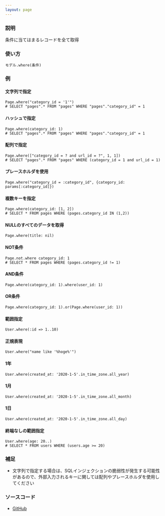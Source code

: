 ```yaml
---
layout: page
---
```

### 説明
条件に当てはまるレコードを全て取得

### 使い方
    モデル.where(条件)

### 例
#### 文字列で指定
    Page.where("category_id = '1'")
    # SELECT "pages".* FROM "pages" WHERE "pages"."category_id" = 1

#### ハッシュで指定
    Page.where(category_id: 1)
    # SELECT "pages".* FROM "pages" WHERE "pages"."category_id" = 1

#### 配列で指定
    Page.where(["category_id = ? and url_id = ?", 1, 1])
    # SELECT "pages".* FROM "pages" WHERE (category_id = 1 and url_id = 1)

#### プレースホルダを使用
    Page.where("category_id = :category_id", {category_id: params[:category_id]})

#### 複数キーを指定
    Page.where(category_id: [1, 2])
    # SELECT * FROM pages WHERE (pages.category_id IN (1,2))

#### NULLのすべてのデータを取得
    Page.where(title: nil)

#### NOT条件
    Page.not.where category_id: 1
    # SELECT * FROM pages WHERE (pages.category_id != 1)

#### AND条件
    Page.where(category_id: 1).where(user_id: 1)

#### OR条件
    Page.where(category_id: 1).or(Page.where(user_id: 1))

#### 範囲指定
    User.where(:id => 1..10)

#### 正規表現
    User.where("name like '%hoge%'")

#### 1年
    User.where(created_at: '2020-1-5'.in_time_zone.all_year)

#### 1月
    User.where(created_at: '2020-1-5'.in_time_zone.all_month)

#### 1日
    User.where(created_at: '2020-1-5'.in_time_zone.all_day)

#### 終端なしの範囲指定
    User.where(age: 20..)
    # SELECT * FROM users WHERE (users.age >= 20)

### 補足
* 文字列で指定する場合は、SQLインジェクションの脆弱性が発生する可能性があるので、外部入力されるキーに関しては配列やプレースホルダを使用してください

### ソースコード
* [GitHub](https://github.com/rails/rails/blob/f33d52c95217212cbacc8d5e44b5a8e3cdc6f5b3/activerecord/lib/active_record/relation/query_methods.rb#L643)